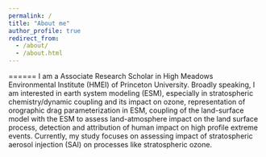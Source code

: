```yaml
---
permalink: /
title: "About me"
author_profile: true
redirect_from: 
  - /about/
  - /about.html
---
```

======
I am a Associate Research Scholar in High Meadows Environmental Institute (HMEI) of Princeton University. Broadly speaking, I am interested in earth system modeling (ESM), especially in stratospheric chemistry/dynamic coupling and its impact on ozone, representation of orographic drag parameterization in ESM, coupling of the land-surface model with the ESM to assess land-atmosphere impact on the land surface process, detection and attribution of human impact on high profile extreme events. Currently, my study focuses on assessing impact of stratospheric aerosol injection (SAI) on processes like stratospheric ozone.

